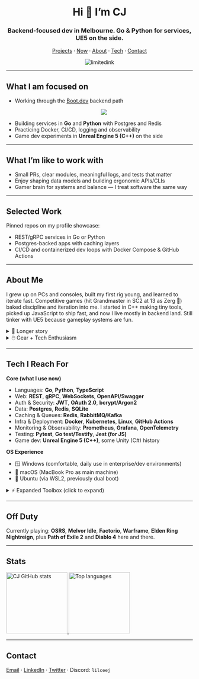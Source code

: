 <h1 align="center">Hi 👋 I’m CJ</h1>
<h3 align="center">Backend-focused dev in Melbourne. Go & Python for services, UE5 on the side.</h3>

<p align="center">
  <a href="https://github.com/limitedink?tab=repositories">Projects</a> ·
  <a href="#now">Now</a> ·
  <a href="#about-me">About</a> ·
  <a href="#tech">Tech</a> ·
  <a href="#contact">Contact</a>
</p>

<p align="center">
  <img src="https://komarev.com/ghpvc/?username=limitedink&label=Profile%20views&color=ff69b4&style=for-the-badge" alt="limitedink" />
</p>

---

## <span id="now">What I am focused on</span>
- Working through the <a href="https://www.boot.dev">Boot.dev</a> backend path
  <p align="center">
  <img src="https://api.boot.dev/v1/users/public/c5493f7f-d4a4-4c53-a026-4d60da616fb8/thumbnail" >
</p>

- Building services in **Go** and **Python** with Postgres and Redis  
- Practicing Docker, CI/CD, logging and observability  
- Game dev experiments in **Unreal Engine 5 (C++)** on the side  

---

## What I’m like to work with
- Small PRs, clear modules, meaningful logs, and tests that matter  
- Enjoy shaping data models and building ergonomic APIs/CLIs  
- Gamer brain for systems and balance — I treat software the same way  

---

## Selected Work
Pinned repos on my profile showcase:
- REST/gRPC services in Go or Python  
- Postgres-backed apps with caching layers  
- CI/CD and containerized dev loops with Docker Compose & GitHub Actions  
<!-- Add repo links here with punchy one-liners when ready -->

---

## <span id="about-me">About Me</span>
I grew up on PCs and consoles, built my first rig young, and learned to iterate fast. Competitive games (hit Grandmaster in SC2 at 13 as Zerg 🐜) baked discipline and iteration into me. I started in C++ making tiny tools, picked up JavaScript to ship fast, and now I live mostly in backend land. Still tinker with UE5 because gameplay systems are fun.  

<details>
  <summary>📖 Longer story</summary>
  I started gaming in the CRT + floppy disk era. Classics like Mario, Smash, CS, Diablo II, Street Fighter, WoW shaped my taste. Built my first PC at ~11 before Minecraft Alpha dropped in 2010.  

  Learned memory and resource basics with C++ early, which made other stacks click.  
  JavaScript gave me speed, Go and Python give me reliability.  

  I also care about ergonomics: favorite fonts are Fira Code, JetBrains Mono, Cascadia Code, Hack, SauceCodePro (ligatures on, always).
</details>

<details>
  <summary>🖱️ Gear + Tech Enthusiasm</summary>
  Gaming mice I’ve owned/tested: Logitech G PRO Wireless, GPX, G502 Lightspeed, Razer DA V3 Pro, Viper V2 Pro, Zowie FK2, G9X, G303.  
  Displays: 144 Hz Zowie → 280 Hz VG279QM phase.  
  Audio: Moondrop Blessing 2 IEMs ($530 well spent).  
  Also trackballs: Elecom Huge + Logitech M575.  

  Exploring new hardware, tools, and workflows keeps me sharp.
</details>

---

## <span id="tech">Tech I Reach For</span>

**Core (what I use now)**  
- Languages: **Go**, **Python**, **TypeScript**  
- Web: **REST**, **gRPC**, **WebSockets**, **OpenAPI/Swagger**  
- Auth & Security: **JWT**, **OAuth 2.0**, **bcrypt/Argon2**  
- Data: **Postgres**, **Redis**, **SQLite**  
- Caching & Queues: **Redis**, **RabbitMQ/Kafka**  
- Infra & Deployment: **Docker**, **Kubernetes**, **Linux**, **GitHub Actions**  
- Monitoring & Observability: **Prometheus**, **Grafana**, **OpenTelemetry**  
- Testing: **Pytest**, **Go test/Testify**, **Jest (for JS)**  
- Game dev: **Unreal Engine 5 (C++)**, some Unity (C#) history  

**OS Experience**  
- 🪟 Windows (comfortable, daily use in enterprise/dev environments)  
- 🍏 macOS (MacBook Pro as main machine)  
- 🐧 Ubuntu (via WSL2, previously dual boot)  

<details>
  <summary>⚡ Expanded Toolbox (click to expand)</summary>

  ![Rust](https://img.shields.io/badge/rust-%23000000.svg?style=for-the-badge&logo=rust&logoColor=white)
  ![Elixir](https://img.shields.io/badge/elixir-%234B275F.svg?style=for-the-badge&logo=elixir&logoColor=white)
  ![Erlang](https://img.shields.io/badge/Erlang-white.svg?style=for-the-badge&logo=erlang&logoColor=a90533)
  ![MySQL](https://img.shields.io/badge/mysql-%2300f.svg?style=for-the-badge&logo=mysql&logoColor=white)
  ![PlanetScale](https://img.shields.io/badge/planetscale-%23000000.svg?style=for-the-badge&logo=planetscale&logoColor=white)
  ![Firebase](https://img.shields.io/badge/Firebase-039BE5?style=for-the-badge&logo=Firebase&logoColor=white)
  ![Supabase](https://img.shields.io/badge/Supabase-3ECF8E?style=for-the-badge&logo=supabase&logoColor=white)
  ![.Net](https://img.shields.io/badge/.NET-5C2D91?style=for-the-badge&logo=.net&logoColor=white)
  ![Electron.js](https://img.shields.io/badge/Electron-191970?style=for-the-badge&logo=Electron&logoColor=white)
  ![Postman](https://img.shields.io/badge/Postman-FF6C37?style=for-the-badge&logo=postman&logoColor=white)
  ![Svelte](https://img.shields.io/badge/svelte-%23f1413d.svg?style=for-the-badge&logo=svelte&logoColor=white)
  ![Redux](https://img.shields.io/badge/redux-%23593d88.svg?style=for-the-badge&logo=redux&logoColor=white)
  ![GraphQL](https://img.shields.io/badge/-GraphQL-E10098?style=for-the-badge&logo=graphql&logoColor=white)
  ![Zig](https://img.shields.io/badge/Zig-%23F7A41D.svg?style=for-the-badge&logo=zig&logoColor=white)
  ![TensorFlow](https://img.shields.io/badge/TensorFlow-%23FF6F00.svg?style=for-the-badge&logo=TensorFlow&logoColor=white)
  ![OpenGL](https://img.shields.io/badge/OpenGL-%23FFFFFF.svg?style=for-the-badge&logo=opengl)
  <!-- …plus all your other shields -->
</details>

---

## Off Duty
Currently playing: **OSRS**, **Melvor Idle**, **Factorio**, **Warframe**, **Elden Ring Nightreign**, plus **Path of Exile 2** and **Diablo 4** here and there.  

---

## Stats
<p>
  <a href="https://github.com/limitedink">
    <img src="https://github-readme-stats.vercel.app/api?username=limitedink&show_icons=true&count_private=true&theme=midnight-purple" alt="CJ GitHub stats" height="165" />
  </a>
  <a href="https://github.com/limitedink">
    <img src="https://github-readme-stats.vercel.app/api/top-langs/?username=limitedink&langs_count=7&layout=compact&theme=midnight-purple" alt="Top languages" height="165" />
  </a>
</p>

---

## <span id="contact">Contact</span>
<p>
  <a href="mailto:santiagochristopherjames1@gmail.com">Email</a> ·
  <a href="https://www.linkedin.com/in/christopher-james-santiago-limitedink/">LinkedIn</a> ·
  <a href="https://twitter.com/lilcxxj">Twitter</a> ·
  Discord: <code>lilceej</code>
</p>
